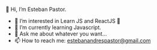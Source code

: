 👋 Hi, I’m Esteban Pastor.

- 👀 I’m interested in Learn JS and ReactJS 👀
- 🌱 I’m currently learning Javascript.
- 💬 Ask me about whatever you want...
- 📫 How to reach me: estebanandrespastor@gmail.com

